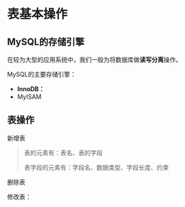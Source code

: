 # 表基本操作

## MySQL的存储引擎

在较为大型的应用系统中，我们一般为将数据库做**读写分离**操作。

MySQL的主要存储引擎：

* **InnoDB：**
* MyISAM

## 表操作

新增表

> 表的元素有：表名、表的字段
>
> 表字段的元素有：字段名、数据类型、字段长度、约束

删除表

修改表：

